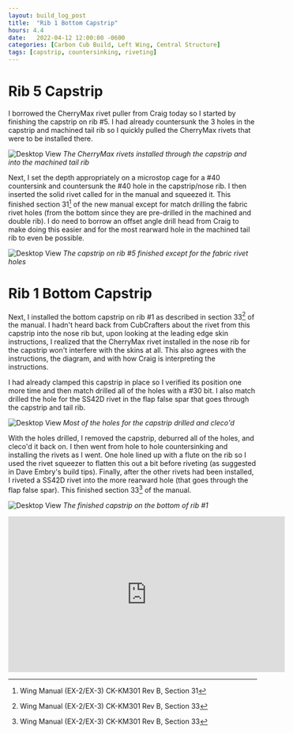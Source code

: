 ```yaml
---
layout: build_log_post
title:  "Rib 1 Bottom Capstrip"
hours: 4.4
date:   2022-04-12 12:00:00 -0600
categories: [Carbon Cub Build, Left Wing, Central Structure]
tags: [capstrip, countersinking, riveting]
---
```


# Rib 5 Capstrip

I borrowed the CherryMax rivet puller from Craig today so I started by finishing the capstrip on rib #5. I had already countersunk the 3 holes in the capstrip and machined tail rib so I quickly pulled the CherryMax rivets that were to be installed there.

![Desktop View](/assets/img/posts/2022-04-12-bottom-rib-1-capstrip/capstrip_5_cherrymax.jpg)
_The CherryMax rivets installed through the capstrip and into the machined tail rib_

Next, I set the depth appropriately on a microstop cage for a #40 countersink and countersunk the #40 hole in the capstrip/nose rib. I then inserted the solid rivet called for in the manual and squeezed it. This finished section 31[^section-31-ref] of the new manual except for match drilling the fabric rivet holes (from the bottom since they are pre-drilled in the machined and double rib). I do need to borrow an offset angle drill head from Craig to make doing this easier and for the most rearward hole in the machined tail rib to even be possible.

![Desktop View](/assets/img/posts/2022-04-12-bottom-rib-1-capstrip/capstrip_5_finished.jpg)
_The capstrip on rib #5 finished except for the fabric rivet holes_

# Rib 1 Bottom Capstrip

Next, I installed the bottom capstrip on rib #1 as described in section 33[^section-33-ref] of the manual. I hadn't heard back from CubCrafters about the rivet from this capstrip into the nose rib but, upon looking at the leading edge skin instructions, I realized that the CherryMax rivet installed in the nose rib for the capstrip won't interfere with the skins at all. This also agrees with the instructions, the diagram, and with how Craig is interpreting the instructions.

I had already clamped this capstrip in place so I verified its position one more time and then match drilled all of the holes with a #30 bit. I also match drilled the hole for the SS42D rivet in the flap false spar that goes through the capstrip and tail rib.

![Desktop View](/assets/img/posts/2022-04-12-bottom-rib-1-capstrip/capstrip_clecod.jpg)
_Most of the holes for the capstrip drilled and cleco'd_

With the holes drilled, I removed the capstrip, deburred all of the holes, and cleco'd it back on. I then went from hole to hole countersinking and installing the rivets as I went. One hole lined up with a flute on the rib so I used the rivet squeezer to flatten this out a bit before riveting (as suggested in Dave Embry's build tips). Finally, after the other rivets had been installed, I riveted a SS42D rivet into the more rearward hole (that goes through the flap false spar). This finished section 33[^section-33-ref] of the manual.

![Desktop View](/assets/img/posts/2022-04-12-bottom-rib-1-capstrip/capstrip_1_finished.jpg)
_The finished capstrip on the bottom of rib #1_

<iframe width="560" height="315" src="https://www.youtube.com/embed/lBbVvSAkkD4" title="YouTube video player" frameborder="0" allow="accelerometer; autoplay; clipboard-write; encrypted-media; gyroscope; picture-in-picture" allowfullscreen></iframe>

[^section-31-ref]: Wing Manual (EX-2/EX-3) CK-KM301 Rev B, Section 31
[^section-33-ref]: Wing Manual (EX-2/EX-3) CK-KM301 Rev B, Section 33
